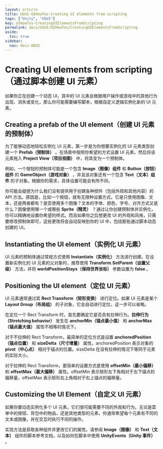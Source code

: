 ```yaml
---
layout: article
title: UGUI-UIHowTos-Creating UI elements from scripting
tags: ["Unity", "UGUI"]
key: UIHowTos-CreatingUIElementsFromScripting
permalink: docs/UGUI/UIHowTos/CreatingUIElementsFromScripting
aside:
  toc: true
sidebar:
  nav: docs-UGUI
---
```

# **Creating UI elements from scripting（通过脚本创建 UI 元素）**

如果你正在创建一个动态 UI，其中的 UI 元素会根据用户操作或游戏中的其他行为出现、消失或变化，那么你可能需要编写脚本，根据自定义逻辑实例化新的 UI 元素。

## **Creating a prefab of the UI element（创建 UI 元素的预制体）**

为了能够动态地轻松实例化 UI 元素，第一步是为你想要实例化的 UI 元素类型创建一个  **Prefab（预制体）** 。在场景中按照你希望的方式设置 UI 元素，然后将该元素拖入 **Project View（项目视图）** 中，将其变为一个预制体。

例如，一个按钮的预制体可能是一个包含 **Image（图像）组件** 和 **Button（按钮）组件** 的  **GameObject（游戏对象）** ，并且该对象还有一个包含 **Text（文本）组件** 的子对象。根据你的需求，具体设置可能会有所不同。

你可能会疑惑为什么我们没有提供用于创建各种控件（包括外观和其他内容）的 API 方法。原因是，比如一个按钮，就有无限种设置方式。它是只使用图像、文本，还是两者都有？是否使用多个图像？文本的字体、颜色、字号、对齐方式又是什么？图像使用哪一个或哪些  **Sprite（精灵）** ？通过让你创建预制体并实例化，你可以精确地设置你希望的样式。而且如果你之后想更改 UI 的外观和风格，只需要修改预制体即可，这些更改将会自动反映到你的 UI 中，包括那些通过脚本动态创建的 UI。

## **Instantiating the UI element（实例化 UI 元素）**

UI 元素的预制体通过常规方式使用 **Instantiate（实例化）** 方法进行创建。在设置新实例化的 UI 元素的父对象时，推荐使用 **Transform.SetParent（设置父级）** 方法，并将 **worldPositionStays（保持世界坐标）** 参数设置为  **false** 。

## **Positioning the UI element（定位 UI 元素）**

UI 元素通常通过其 **Rect Transform（矩形变换）** 进行定位。如果 UI 元素是某个 **Layout Group（布局组）** 的子对象，它会自动进行定位，这一步可以省略。

在定位一个 Rect Transform 时，首先要确定它是否具有拉伸行为。**拉伸行为（Stretching behavior）** 发生在 **anchorMin（锚点最小值）** 和 **anchorMax（锚点最大值）** 属性不相等的情况下。

对于不拉伸的 Rect Transform，最简单的定位方式是设置 **anchoredPosition（锚点位置）** 和 **sizeDelta（尺寸增量）** 属性。anchoredPosition 表示对象的 **pivot（中心点）** 相对于锚点的位置。sizeDelta 在没有拉伸的情况下等同于元素的实际大小。

对于拉伸的 Rect Transform，更简单的设置方式是使用 **offsetMin（最小偏移）** 和 **offsetMax（最大偏移）** 属性。offsetMin 表示矩形左下角相对于左下锚点的偏移量，offsetMax 表示矩形右上角相对于右上锚点的偏移量。

## **Customizing the UI Element（自定义 UI 元素）**

如果你要动态实例化多个 UI 元素，它们很可能需要不同的外观和行为。无论是菜单中的按钮、背包中的物品，还是其他类型的元素，你通常希望每个元素有不同的文本或图像，并在交互时执行不同的操作。

实现方法是获取各种组件并更改它们的属性。请参阅 **Image（图像）** 和 **Text（文本）** 组件的脚本参考文档，以及如何在脚本中使用  **UnityEvents（Unity 事件）** 。

